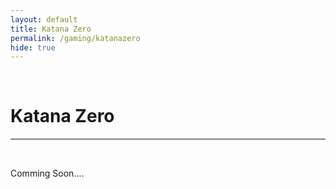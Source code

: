 ```yaml
---
layout: default
title: Katana Zero
permalink: /gaming/katanazero
hide: true
---
```

<p><br></p>

Katana Zero
=========

<hr style="height:2px;border-width:0;color:gray;background-color:gray">

<br>

Comming Soon....
